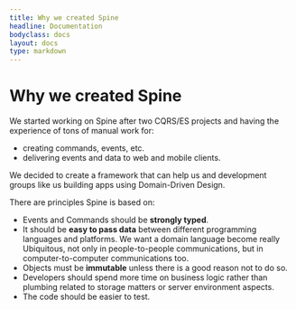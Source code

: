 ```yaml
---
title: Why we created Spine
headline: Documentation
bodyclass: docs
layout: docs
type: markdown
---
```


# Why we created Spine

We started working on Spine after two CQRS/ES projects and having the experience
of tons of manual work for:
 - creating commands, events, etc.
 - delivering events and data to web and mobile clients.

We decided to create a framework that can help us and development groups like us
building apps using Domain-Driven Design.

There are principles Spine is based on:

 - Events and Commands should be **strongly typed**.
 - It should be **easy to pass data** between different programming languages and platforms. 
   We want a domain language become really Ubiquitous, not only in people-to-people communications,
   but in computer-to-computer communications too.
 - Objects must be **immutable** unless there is a good reason not to do so.
 - Developers should spend more time on business logic rather than plumbing related to storage
   matters or server environment aspects.
 - The code should be easier to test.
 
